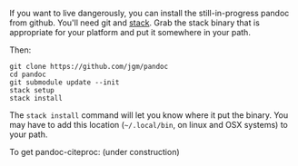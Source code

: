If you want to live dangerously, you can install the still-in-progress pandoc from github.  You'll need git and [stack](https://github.com/commercialhaskell/stack/releases).  Grab the stack binary that is appropriate for your platform and put it somewhere in your path.

Then:

    git clone https://github.com/jgm/pandoc
    cd pandoc
    git submodule update --init
    stack setup
    stack install

The `stack install` command will let you know where it put the binary.  You may have to add this location (`~/.local/bin`, on linux and OSX systems) to your path.

To get pandoc-citeproc: (under construction)

<!--
    git clone git://github.com/jgm/pandoc-citeproc
    cd pandoc-citeproc
    stack setup
    stack install
-->